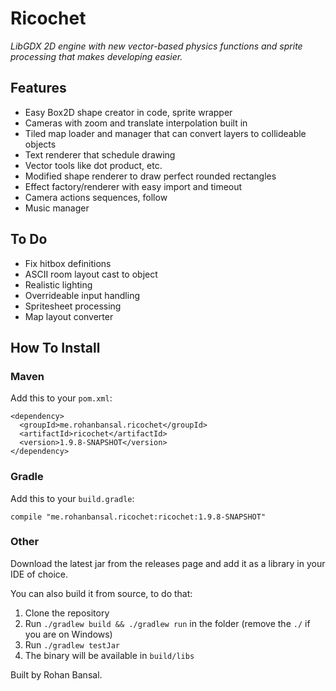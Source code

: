# Ricochet

*LibGDX 2D engine with new vector-based physics functions and sprite processing that makes developing easier.*

## Features

- Easy Box2D shape creator in code, sprite wrapper
- Cameras with zoom and translate interpolation built in
- Tiled map loader and manager that can convert layers to collideable objects
- Text renderer that schedule drawing
- Vector tools like dot product, etc.
- Modified shape renderer to draw perfect rounded rectangles
- Effect factory/renderer with easy import and timeout
- Camera actions sequences, follow
- Music manager


## To Do

- Fix hitbox definitions
- ASCII room layout cast to object
- Realistic lighting
- Overrideable input handling
- Spritesheet processing
- Map layout converter


## How To Install

### Maven

Add this to your `pom.xml`:

```$xslt
<dependency>
  <groupId>me.rohanbansal.ricochet</groupId>
  <artifactId>ricochet</artifactId>
  <version>1.9.8-SNAPSHOT</version>
</dependency>
```

### Gradle

Add this to your `build.gradle`:

```$xslt
compile "me.rohanbansal.ricochet:ricochet:1.9.8-SNAPSHOT"
```

### Other

Download the latest jar from the releases page and add it as a library in your IDE of choice.

You can also build it from source, to do that:

1. Clone the repository
2. Run `./gradlew build && ./gradlew run` in the folder (remove the `./` if you are on Windows)
3. Run `./gradlew testJar`
4. The binary will be available in `build/libs`


Built by Rohan Bansal.
